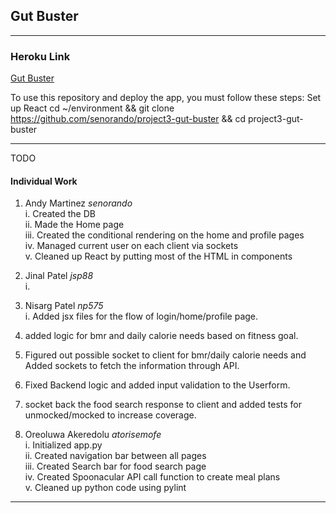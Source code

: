 ## Gut Buster

***
### Heroku Link
[Gut Buster](https://gut-buster.herokuapp.com)

To use this repository and deploy the app, you must follow these steps:
Set up React
cd ~/environment && git clone https://github.com/senorando/project3-gut-buster && cd project3-gut-buster

***

TODO

#### Individual Work

1. Andy Martinez *senorando*  
i. Created the DB   
ii. Made the Home page  
iii. Created the conditional rendering on the home and profile pages  
iv. Managed current user on each client via sockets  
v. Cleaned up React by putting most of the HTML in components  

2. Jinal Patel *jsp88*  
i.

3. Nisarg Patel *np575*  
i. Added jsx files for the flow of login/home/profile page.
2. added logic for bmr and daily calorie needs based on fitness goal.
3. Figured out possible socket to client for bmr/daily calorie needs and Added sockets to fetch the information through API.
5. Fixed Backend logic and added input validation to the Userform.
6. socket back the food search response to client and added tests for unmocked/mocked to increase coverage.


4. Oreoluwa Akeredolu *atorisemofe*  
i. Initialized app.py  
ii. Created navigation bar between all pages  
iii. Created Search bar for food search page  
iv. Created Spoonacular API call function to create meal plans  
v. Cleaned up python code using pylint

***
